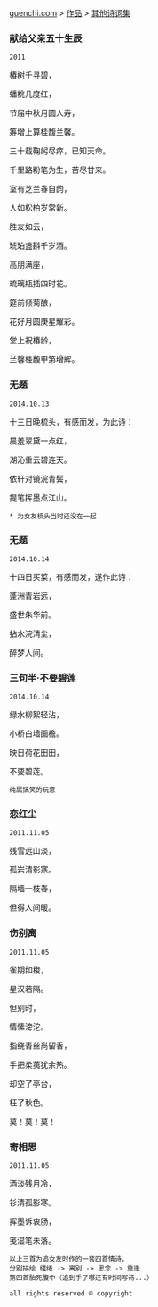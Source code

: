 [guenchi.com](https://guenchi.github.io) > [作品](0x0000.md) > [其他诗词集](0x0102.md)


### 献给父亲五十生辰

`2011`

椿树千寻碧，

蟠桃几度红，

节届中秋月圆人寿，

筹增上算桂馥兰馨。

三十载鞠躬尽瘁，已知天命。

千里路粉笔为生，苦尽甘来。

室有芝兰春自韵，

人如松柏岁常新。

胜友如云，

琥珀盏斟千岁酒。

高朋满座，

琉璃瓶插四时花。

筵前倾菊酿，

花好月圆庚星耀彩。

堂上祝椿龄，

兰馨桂馥甲第增辉。



### 无题

`2014.10.13`

十三日晚梳头，有感而发，为此诗：

晨羞翠黛一点红，

湖沁重云碧连天。

依轩对镜浣青鬓，

提笔挥墨点江山。

```
* 为女友梳头当时还没在一起
```

### 无题

`2014.10.14`


十四日买菜，有感而发，遂作此诗：

蓬洲青岩远，

盛世朱华前。

拈水浣清尘，

醉梦人间。


### 三句半·不要碧莲

`2014.10.14` 


绿水柳絮轻沾，

小桥白墙画檐。

映日荷花田田，

不要碧莲。

```
纯属搞笑的玩意
```


### 恋红尘

`2011.11.05`


残雪远山淡，

孤岩清影寒。

隔墙一枝春，

但得人间暖。


### 伤别离

`2011.11.05`


雀期如梭，

星汉若隔。

但别时，

情愫滂沱。

指绕青丝尚留香，

手把柔荑犹余热。

却空了亭台，

枉了秋色。

莫！莫！莫！


### 寄相思

`2011.11.05`


酒淡残月冷，

衫清孤影寒。

挥墨诉衷肠，

笺湿笔未落。


```
以上三首为追女友时作的一套四首情诗，
分别描绘 缱绻 -> 离别 -> 思念 -> 重逢
第四首胎死腹中（追到手了哪还有时间写诗...）
```




```
all rights reserved © copyright
```
